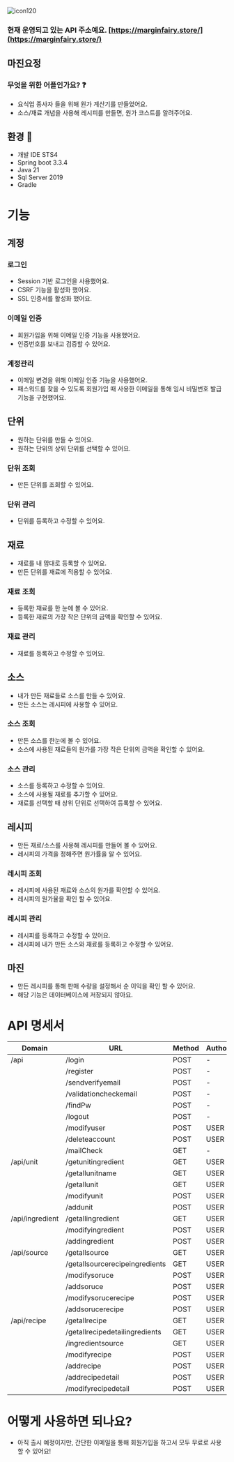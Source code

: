 ![icon120](https://github.com/user-attachments/assets/8dfaabe7-26f0-4301-b03f-e93a9327f52c)
### 현재 운영되고 있는 API 주소예요. [https://marginfairy.store/](https://marginfairy.store/)

## 마진요정
### 무엇을 위한 어플인가요? :question:
 - 요식업 종사자 들을 위해 원가 계산기를 만들었어요.
 - 소스/재료 개념을 사용해 레시피를 만들면, 원가 코스트를 알려주어요.


## 환경 :cherry_blossom:
 - 개발 IDE STS4
 - Spring boot 3.3.4
 - Java 21
 - Sql Server 2019
 - Gradle

# 기능
## 계정
### 로그인
- Session 기반 로그인을 사용했어요.
- CSRF 기능을 활성화 했어요.
- SSL 인증서를 활성화 했어요.
### 이메일 인증
- 회원가입을 위해 이메일 인증 기능을 사용했어요.
- 인증번호를 보내고 검증할 수 있어요.
### 계정관리
- 이메일 변경을 위해 이메일 인증 기능을 사용했어요.
- 패스워드를 찾을 수 있도록 회원가입 때 사용한 이메일을 통해 임시 비밀번호 발급기능을 구현했어요.
## 단위
- 원하는 단위를 만들 수 있어요.
- 원하는 단위의 상위 단위를 선택할 수 있어요.
### 단위 조회
- 만든 단위를 조회할 수 있어요.
### 단위 관리
- 단위를 등록하고 수정할 수 있어요.
## 재료
- 재료를 내 맘대로 등록할 수 있어요.
- 만든 단위를 재료에 적용할 수 있어요.
### 재료 조회
- 등록한 재료를 한 눈에 볼 수 있어요.
- 등록한 재료의 가장 작은 단위의 금액을 확인할 수 있어요.
### 재료 관리
- 재료를 등록하고 수정할 수 있어요.
## 소스
- 내가 만든 재료들로 소스를 만들 수 있어요.
- 만든 소스는 레시피에 사용할 수 있어요.
### 소스 조회
- 만든 소스를 한눈에 볼 수 있어요.
- 소스에 사용된 재료들의 원가를 가장 작은 단위의 금액을 확인할 수 있어요.
### 소스 관리
- 소스를 등록하고 수정할 수 있어요.
- 소스에 사용될 재료를 추가할 수 있어요.
- 재료를 선택할 때 상위 단위로 선택하여 등록할 수 있어요.
## 레시피
- 만든 재료/소스를 사용해 레시피를 만들어 볼 수 있어요.
- 레시피의 가격을 정해주면 원가률을 알 수 있어요.
### 레시피 조회
- 레시피에 사용된 재료와 소스의 원가를 확인할 수 있어요.
- 레시피의 원가율을 확인 할 수 있어요.
### 레시피 관리
- 레시피를 등록하고 수정할 수 있어요.
- 레시피에 내가 만든 소스와 재료를 등록하고 수정할 수 있어요.
## 마진
- 만든 레시피를 통해 판매 수량을 설정해서 순 이익을 확인 할 수 있어요.
- 해당 기능은 데이터베이스에 저장되지 않아요.

# API 명세서
| Domain | URL | Method | Authority |
| --- | --- | --- | --- |
| /api  | /login  | POST | - |
|   | /register  | POST | - |
|   | /sendverifyemail  | POST | - |
|   | /validationcheckemail  | POST | - |
|   | /findPw  | POST | - |
|   | /logout  | POST | - |
|   | /modifyuser  | POST | USER |
|   | /deleteaccount  | POST | USER |
|   | /mailCheck  | GET | - |
| /api/unit  | /getunitingredient  | GET | USER |
|   | /getallunitname  | GET | USER |
|   | /getallunit  | GET | USER |
|   | /modifyunit  | POST | USER |
|   | /addunit  | POST | USER |
| /api/ingredient  | /getallingredient  | GET | USER |
|   | /modifyingredient  | POST | USER |
|   | /addingredient  | POST | USER |
| /api/source  | /getallsource  | GET | USER |
|   | /getallsourcerecipeingredients  | GET | USER |
|   | /modifysoruce  | POST | USER |
|   | /addsoruce  | POST | USER |
|   | /modifysorucerecipe  | POST | USER |
|   | /addsorucerecipe  | POST | USER |
| /api/recipe  | /getallrecipe  | GET | USER |
|   | /getallrecipedetailingredients  | GET | USER |
|   | /ingredientsource  | GET | USER |
|   | /modifyrecipe  | POST | USER |
|   | /addrecipe  | POST | USER |
|   | /addrecipedetail  | POST | USER |
|   | /modifyrecipedetail  | POST | USER |




# 어떻게 사용하면 되나요?
 - 아직 출시 예정이지만, 간단한 이메일을 통해 회원가입을 하고서 모두 무료로 사용할 수 있어요!

